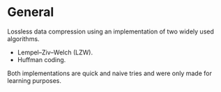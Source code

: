 # General

Lossless data compression using an implementation of two widely used algorithms.

- Lempel–Ziv–Welch (LZW).
- Huffman coding.

Both implementations are quick and naive tries and were only made for learning purposes.
